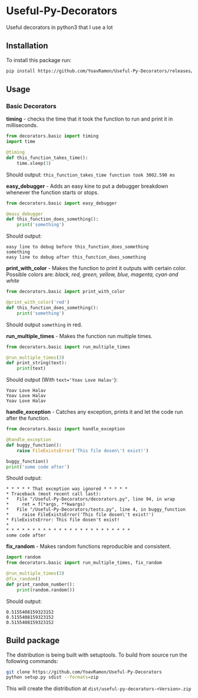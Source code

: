# Useful-Py-Decorators
Useful decorators in python3 that I use a lot

## Installation
To install this package run:
```bash
pip install https://github.com/YoavRamon/Useful-Py-Decorators/releases/download/v1.0/useful-py-decorators-1.0.zip
``` 

## Usage
### Basic Decorators

**timing** - checks the time that it took the function to run and print it in milliseconds.

```python
from decorators.basic import timing
import time

@timing
def this_function_takes_time():
    time.sleep(3)
```
Should output: `this_function_takes_time function took 3002.590 ms`

**easy_debugger** - Adds an easy kine to put a debugger breakdown whenever the function starts or stops.
```python
from decorators.basic import easy_debugger

@easy_debugger
def this_function_does_something():
    print('something')
``` 
Should output: 
```
easy line to debug before this_function_does_something
something
easy line to debug after this_function_does_something
```

**print_with_color** - Makes the function to print it outputs with certain color. 
Possible colors are: *black, red, green, yellow, blue, magenta, cyan and white*
```python
from decorators.basic import print_with_color

@print_with_color('red')
def this_function_does_something():
    print('something')
``` 
Should output `something` in red.

**run_multiple_times** - Makes the function run multiple times.
```python
from decorators.basic import run_multiple_times

@run_multiple_times(3)
def print_string(text):
    print(text)
```
Should output (With `text='Yoav Love Halav'`):
```
Yoav Love Halav
Yoav Love Halav
Yoav Love Halav
```

**handle_exception** - Catches any exception, prints it and let the code run after the function.
```python
from decorators.basic import handle_exception

@handle_exception
def buggy_function():
    raise FileExistsError('This file dosen\'t exist!')

buggy_function()
print('some code after')
```
Should output:
```
* * * * * That exception was ignored * * * * *
* Traceback (most recent call last):
*   File "/Useful-Py-Decorators/decorators.py", line 94, in wrap
*     ret = f(*args, **kwargs)
*   File "/Useful-Py-Decorators/tests.py", line 4, in buggy_function
*     raise FileExistsError('This file dosen\'t exist!')
* FileExistsError: This file dosen't exist!
* 
* * * * * * * * * * * * * * * * * * * * * * * *
some code after
```

**fix_random** - Makes random functions reproducible and consistent.
```python
import random
from decorators.basic import run_multiple_times, fix_random

@run_multiple_times(3)
@fix_random()
def print_random_number():
    print(random.random())
```
Should output:
```
0.5155408159323152
0.5155408159323152
0.5155408159323152
```

## Build package
The distribution is being built with setuptools. To build from source run the following commands:
```bash
git clone https://github.com/YoavRamon/Useful-Py-Decorators
python setup.py sdist --formats=zip
```
This will create the distribution at `dist/useful-py-decorators-<Version>.zip`
